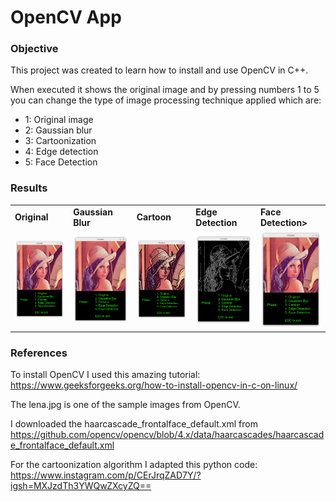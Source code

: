 # OpenCV App

### Objective

This project was created to learn how to install and use OpenCV in C++. 

When executed it shows the original image and by pressing numbers 1 to 5 you can change the type of image processing technique applied which are:
* 1: Original image
* 2: Gaussian blur
* 3: Cartoonization 
* 4: Edge detection
* 5: Face Detection

### Results
<table>
  <tr>
    <td><b>Original</b> </td>
    <td><b>Gaussian Blur</b> </td>
    <td><b>Cartoon</b> </td>
    <td><b>Edge Detection</b> </td>
    <td><b>Face Detection></b> </td>
    
  </tr>
  <tr>
    <td><img src="results/original.png" width="200"></td>
    <td><img src="results/blur.png" width="200"></td>
    <td><img src="results/cartoon.png" width="200"></td>
    <td><img src="results/edge.png" width="200"></td>
    <td><img src="results/face.png" width="200"></td>
    
  </tr>
</table>



### References

To install OpenCV I used this amazing tutorial: https://www.geeksforgeeks.org/how-to-install-opencv-in-c-on-linux/

The lena.jpg is one of the sample images from OpenCV.

I downloaded the haarcascade_frontalface_default.xml from https://github.com/opencv/opencv/blob/4.x/data/haarcascades/haarcascade_frontalface_default.xml 

For the cartoonization algorithm I adapted this python code: https://www.instagram.com/p/CErJrqZAD7Y/?igsh=MXJzdTh3YWQwZXcyZQ==

